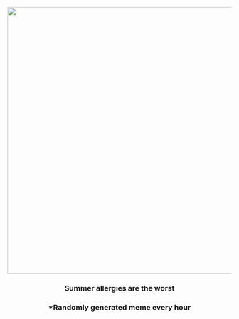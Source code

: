 <p align="center">
        <img src="https://i.redd.it/zgzwya6vun391.jpg" width="600" height="600">
        </p>
        <h3 align="center">Summer allergies are the worst</h3>
        <h3 align="center">*Randomly generated meme every hour</h3>
    